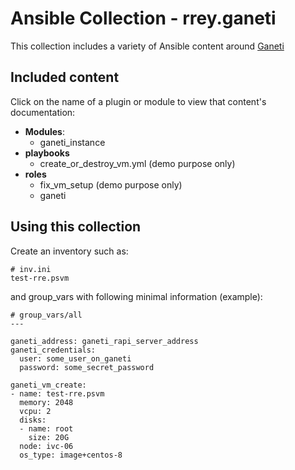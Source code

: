# Ansible Collection - rrey.ganeti


This collection includes a variety of Ansible content around [Ganeti](https://ganeti.org/)

## Included content

Click on the name of a plugin or module to view that content's documentation:

  - **Modules**:
    - ganeti_instance
  - **playbooks**
    - create_or_destroy_vm.yml (demo purpose only)
  - **roles**
    - fix_vm_setup (demo purpose only)
    - ganeti


## Using this collection

Create an inventory such as:

```
# inv.ini
test-rre.psvm
```

and group_vars with following minimal information (example):

```
# group_vars/all
---

ganeti_address: ganeti_rapi_server_address
ganeti_credentials:
  user: some_user_on_ganeti
  password: some_secret_password

ganeti_vm_create:
- name: test-rre.psvm
  memory: 2048
  vcpu: 2
  disks:
  - name: root
    size: 20G
  node: ivc-06
  os_type: image+centos-8
```
